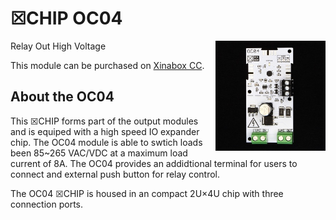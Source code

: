 # ☒CHIP OC04
<img src="extras/OC04 V0.5.0.JPG" width="35%" height="auto" align="right">
Relay Out High Voltage

This module can be purchased on [Xinabox CC](https://xinabox.cc/products/OC04/).

## About the OC04
This ☒CHIP forms part of the output modules and is equiped with a high speed IO expander chip. The OC04 module is able to swtich loads been 85~265 VAC/VDC at a maximum load current of 8A. The OC04 provides an addidtional terminal for users to connect and external push button for relay control.

The OC04 ☒CHIP is housed in an compact 2U×4U chip with three connection ports.
